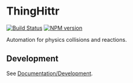 <!-- {{Top}} -->
# ThingHittr
[![Build Status](https://travis-ci.org/FullScreenShenanigans/ThingHittr.svg?branch=master)](https://travis-ci.org/FullScreenShenanigans/ThingHittr)
[![NPM version](https://badge.fury.io/js/thinghittr.svg)](http://badge.fury.io/js/thinghittr)

Automation for physics collisions and reactions.
<!-- {{/Top}} -->

<!-- {{Development}} -->
## Development

See [Documentation/Development](https://github.com/FullScreenShenanigans/Documentation).


<!-- {{/Development}} -->
